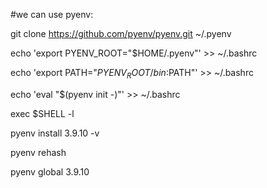 #we can use pyenv:

git clone https://github.com/pyenv/pyenv.git ~/.pyenv

echo 'export PYENV_ROOT="$HOME/.pyenv"' >> ~/.bashrc

echo 'export PATH="$PYENV_ROOT/bin:$PATH"' >> ~/.bashrc

echo 'eval "$(pyenv init -)"' >> ~/.bashrc

exec $SHELL -l

pyenv install 3.9.10 -v

pyenv rehash

pyenv global 3.9.10


